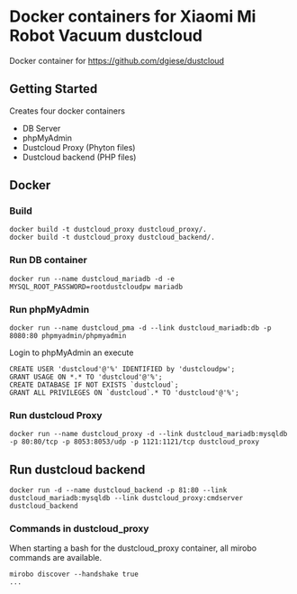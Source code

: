 # Docker containers for Xiaomi Mi Robot Vacuum dustcloud

Docker container for https://github.com/dgiese/dustcloud

## Getting Started
Creates four docker containers
- DB Server
- phpMyAdmin
- Dustcloud Proxy (Phyton files)
- Dustcloud backend (PHP files)



## Docker

### Build
```
docker build -t dustcloud_proxy dustcloud_proxy/.
docker build -t dustcloud_proxy dustcloud_backend/.
```

### Run DB container
```
docker run --name dustcloud_mariadb -d -e MYSQL_ROOT_PASSWORD=rootdustcloudpw mariadb
```

### Run phpMyAdmin
```
docker run --name dustcloud_pma -d --link dustcloud_mariadb:db -p 8080:80 phpmyadmin/phpmyadmin
```

Login to phpMyAdmin an execute
```
CREATE USER 'dustcloud'@'%' IDENTIFIED by 'dustcloudpw';
GRANT USAGE ON *.* TO 'dustcloud'@'%';
CREATE DATABASE IF NOT EXISTS `dustcloud`;
GRANT ALL PRIVILEGES ON `dustcloud`.* TO 'dustcloud'@'%';
```

### Run dustcloud Proxy
```
docker run --name dustcloud_proxy -d --link dustcloud_mariadb:mysqldb -p 80:80/tcp -p 8053:8053/udp -p 1121:1121/tcp dustcloud_proxy
```

## Run dustcloud backend
```
docker run -d --name dustcloud_backend -p 81:80 --link dustcloud_mariadb:mysqldb --link dustcloud_proxy:cmdserver dustcloud_backend
```

### Commands in dustcloud_proxy
When starting a bash for the dustcloud_proxy container, all mirobo commands are available.
```
mirobo discover --handshake true
... 
```
